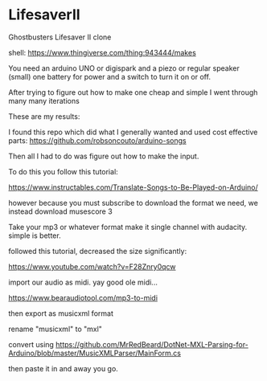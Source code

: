 # LifesaverII
Ghostbusters Lifesaver II clone

shell:
https://www.thingiverse.com/thing:943444/makes

You need an arduino UNO or digispark and a piezo or regular speaker (small)
one battery for power and a switch to turn it on or off.



After trying to figure out how to make one cheap and simple I went through many many iterations

These are my results:

I found this repo which did what I generally wanted and used cost effective parts: https://github.com/robsoncouto/arduino-songs

Then all I had to do was figure out how to make the input.

To do this you follow this tutorial:

https://www.instructables.com/Translate-Songs-to-Be-Played-on-Arduino/

however because you must subscribe to download the format we need, we instead download musescore 3

Take your mp3 or whatever format make it single channel with audacity. simple is better. 

followed this tutorial, decreased the size significantly:

https://www.youtube.com/watch?v=F28Znry0qcw

import our audio as midi. yay good ole midi...

https://www.bearaudiotool.com/mp3-to-midi

then export as musicxml format 

rename "musicxml" to "mxl"

convert using https://github.com/MrRedBeard/DotNet-MXL-Parsing-for-Arduino/blob/master/MusicXMLParser/MainForm.cs

then paste it in and away you go.

